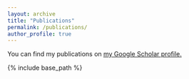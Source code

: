 ```yaml
---
layout: archive
title: "Publications"
permalink: /publications/
author_profile: true
---
```


You can find my publications on <u><a href="https://scholar.google.de/citations?user=41luMGEAAAAJ&hl=en">my Google Scholar profile</a>.</u>

{% include base_path %}
